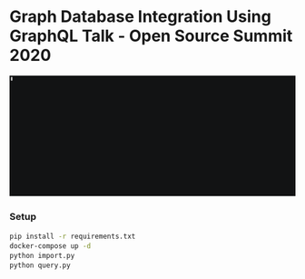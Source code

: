 # Graph Database Integration Using GraphQL Talk - Open Source Summit 2020

![demo](img/demo.gif)

### Setup

```bash
pip install -r requirements.txt
docker-compose up -d
python import.py
python query.py
```
